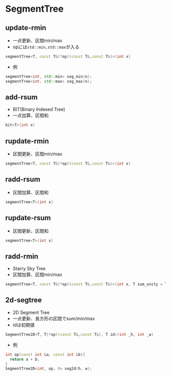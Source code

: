 # SegmentTree

## update-rmin
- 一点更新、区間min/max
- opには`std::min,std::max`が入る
```cpp
segmentTree<T, const T&(*op)(const T&,const T&)>(int x)
```
- 例
```cpp
segmentTree<int, std::min> seg_min(n);
segmentTree<int, std::max> seg_max(n);
```

## add-rsum
- BIT(Binary Indexed Tree)
- 一点加算、区間和
```cpp
bit<T>(int x)
```

## rupdate-rmin
- 区間更新、区間min/max
```cpp
segmentTree<T, const T&(*op)(const T&,const T&)>(int x)
```

## radd-rsum
- 区間加算、区間和
```cpp
segmentTree<T>(int x)
```

## rupdate-rsum
- 区間更新、区間和
```cpp
segmentTree<T>(int x)
```
## radd-rmin
- Starry Sky Tree
- 区間加算、区間min/max
```cpp
segmentTree<T, const T&(*op)(const T&,const T&)>(int x, T sum_unity = T())
```

## 2d-segtree
- 2D Segment Tree
- 一点更新、長方形の区間でsum/min/max
- idは初期値
```cpp
SegmentTree2D<T, T(*op)(const T&,const T&), T id>(int _h, int _w)
```
- 例
```cpp
int op(const int &a, const int &b){
  return a + b;
}
SegmentTree2D<int, op, 0> seg2d(h, w);
```
